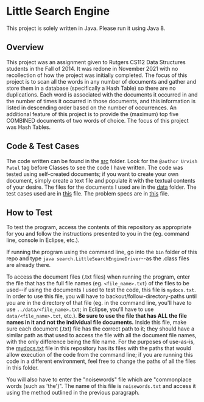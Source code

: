 # Little Search Engine

This project is solely written in Java. Please run it using Java 8.

## Overview

This project was an assignment given to Rutgers CS112 Data Structures students in the Fall of 2014. 
It was redone in November 2021 with no recollection
of how the project was initially completed. The focus of this project is to scan all the words in any number of documents and gather and
store them in a database (specifically a Hash Table) so there are no duplications. Each word is associated with the documents it occurred
in and the
number of times it occurred in those documents, and this information is listed in descending order based on the number of occurrences.
An additional feature of this project is to provide the (maximum) top five COMBINED documents of two words of choice.
The focus of this project was Hash Tables.

## Code & Test Cases

The code written can be found in the [src](https://github.com/urvishp13/Little-Search-Engine/tree/main/src/search) folder. Look for the 
`@author Urvish Patel` tag before Classes to see the code I have written.
The code was tested using self-created documents; if you want to create your own document, simply create a text file and 
populate it with the textual contents of your desire.
The files for the documents I used are in the [data](https://github.com/urvishp13/Little-Search-Engine/tree/main/data) folder.
The test cases used are in [this](https://github.com/urvishp13/Little-Search-Engine/blob/main/docs/testcases.md) file.
The problem specs are in [this](https://github.com/urvishp13/Little-Search-Engine/blob/main/docs/problem_specs.pdf) file. 

## How to Test

To test the program, access the contents of this repository as appropriate for you and follow the instructions presented to you in the 
(eg. command line, console in Eclipse, etc.). 

If running the program using the command line, go into the `bin` 
folder of this repo and type `java search.LittleSearchEngineDriver`--as the .class files are already there.

To access the document files (.txt files) when running the program, enter the file that has the full file names (eg. `<file_name>.txt`) of 
the files to be used--if using the documents I used to test the code, this file is `mydocs.txt`. In order to use this file, 
you will have to backout/follow-directory-paths until you are 
in the directory of that file (eg. in the command line, you'll have to use `../data/<file_name>.txt`; in Eclipse, you'll have to use 
`data/<file_name>.txt`, etc.). **Be sure to use the file that has ALL the file names in it and not the individual file documents.**
Inside this file, make sure each document (.txt) file has the correct path to it; they should have a similar path as that
used to access the file with all the document file names, with the only difference being the file name. 
For the purposes of use-as-is, the [mydocs.txt](https://github.com/urvishp13/Little-Search-Engine/blob/main/data/mydocs.txt) 
file in this repository has its files
with the paths that would allow execution of the code from the command line; if you are running this code in a different environment, 
feel free to 
change the paths of all the files in this folder. 


You will also have to enter the "noisewords" file which are "commonplace words (such as 'the')". The name of this file is `noisewords.txt`
and access it using the method outlined in the previous paragraph.